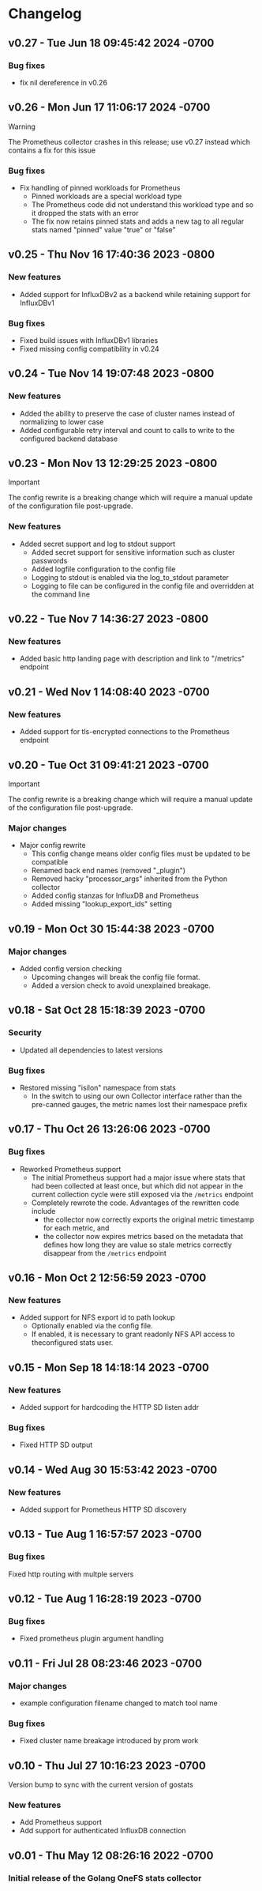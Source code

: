 # Changelog

## v0.27 - Tue Jun 18 09:45:42 2024 -0700

### Bug fixes

- fix nil dereference in v0.26

## v0.26 - Mon Jun 17 11:06:17 2024 -0700

> [!WARNING]
> The Prometheus collector crashes in this release; use v0.27 instead which contains a fix for this issue

### Bug fixes

- Fix handling of pinned workloads for Prometheus
  - Pinned workloads are a special workload type
  - The Prometheus code did not understand this workload type and so it dropped the stats with an error
  - The fix now retains pinned stats and adds a new tag to all regular stats named "pinned" value "true" or "false"

## v0.25 - Thu Nov 16 17:40:36 2023 -0800

### New features

- Added support for InfluxDBv2 as a backend while retaining support for InfluxDBv1

### Bug fixes

- Fixed build issues with InfluxDBv1 libraries
- Fixed missing config compatibility in v0.24

## v0.24 - Tue Nov 14 19:07:48 2023 -0800

### New features

- Added the ability to preserve the case of cluster names instead of normalizing to lower case
- Added configurable retry interval and count to calls to write to the configured backend database

## v0.23 - Mon Nov 13 12:29:25 2023 -0800

> [!IMPORTANT]
> The config rewrite is a breaking change which will require
> a manual update of the configuration file post-upgrade.

### New features

- Added secret support and log to stdout support
  - Added secret support for sensitive information such as cluster passwords
  - Added logfile configuration to the config file
  - Logging to stdout is enabled via the log_to_stdout parameter
  - Logging to file can be configured in the config file and overridden at the command line

## v0.22 - Tue Nov 7 14:36:27 2023 -0800

### New features

- Added basic http landing page with description and link to "/metrics" endpoint

## v0.21 - Wed Nov 1 14:08:40 2023 -0700

### New features

- Added support for tls-encrypted connections to the Prometheus endpoint

## v0.20 - Tue Oct 31 09:41:21 2023 -0700

> [!IMPORTANT]
> The config rewrite is a breaking change which will require
> a manual update of the configuration file post-upgrade.

### Major changes

- Major config rewrite
  - This config change means older config files must be updated to be compatible
  - Renamed back end names (removed "_plugin")
  - Removed hacky "processor_args" inherited from the Python collector
  - Added config stanzas for InfluxDB and Prometheus
  - Added missing "lookup_export_ids" setting

## v0.19 - Mon Oct 30 15:44:38 2023 -0700

### Major changes

- Added config version checking
  - Upcoming changes will break the config file format.
  - Added a version check to avoid unexplained breakage.

## v0.18 - Sat Oct 28 15:18:39 2023 -0700

### Security

- Updated all dependencies to latest versions

### Bug fixes

- Restored missing "isilon" namespace from stats
  - In the switch to using our own Collector interface rather than the pre-canned gauges, the metric names lost their namespace prefix

## v0.17 - Thu Oct 26 13:26:06 2023 -0700

### Bug fixes

- Reworked Prometheus support
  - The initial Prometheus support had a major issue where stats that had been collected at least once, but which did not appear in the current collection cycle were still exposed via the `/metrics` endpoint
  - Completely rewrote the code. Advantages of the rewritten code include
    - the collector now correctly exports the original metric timestamp for each metric, and
    - the collector now expires metrics based on the metadata that defines how long they are value so stale metrics correctly disappear from the `/metrics` endpoint

## v0.16 - Mon Oct 2 12:56:59 2023 -0700

### New features

- Added support for NFS export id to path lookup
  - Optionally enabled via the config file.
  - If enabled, it is necessary to grant readonly NFS API access to theconfigured stats user.

## v0.15 - Mon Sep 18 14:18:14 2023 -0700

### New features

- Added support for hardcoding the HTTP SD listen addr

### Bug fixes

- Fixed HTTP SD output

## v0.14 - Wed Aug 30 15:53:42 2023 -0700

### New features

- Added support for Prometheus HTTP SD discovery

## v0.13 - Tue Aug 1 16:57:57 2023 -0700

### Bug fixes

 Fixed http routing with multple servers

## v0.12 - Tue Aug 1 16:28:19 2023 -0700

### Bug fixes

- Fixed prometheus plugin argument handling

## v0.11 - Fri Jul 28 08:23:46 2023 -0700

### Major changes

- example configuration filename changed to match tool name

### Bug fixes

- Fixed cluster name breakage introduced by prom work

## v0.10 - Thu Jul 27 10:16:23 2023 -0700

Version bump to sync with the current version of gostats

### New features

- Add Prometheus support
- Add support for authenticated InfluxDB connection

## v0.01 - Thu May 12 08:26:16 2022 -0700

### Initial release of the Golang OneFS stats collector

